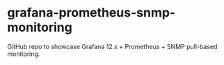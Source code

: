 # grafana-prometheus-snmp-monitoring
GitHub repo to showcase Grafana 12.x + Prometheus + SNMP pull-based monitoring.
